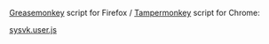 [Greasemonkey](https://addons.mozilla.org/ru/firefox/addon/greasemonkey/) script for Firefox / [Tampermonkey](https://chrome.google.com/webstore/detail/tampermonkey/dhdgffkkebhmkfjojejmpbldmpobfkfo?hl=ru) script for Chrome:

[sysvk.user.js](https://github.com/valievkarim/sysvk/raw/master/sysvk.user.js)

